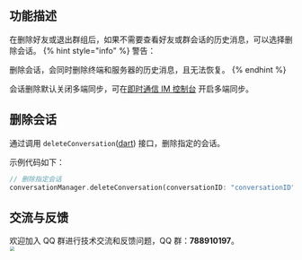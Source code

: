 ## 功能描述
在删除好友或退出群组后，如果不需要查看好友或群会话的历史消息，可以选择删除会话。
{% hint style="info" %}
警告：

删除会话，会同时删除终端和服务器的历史消息，且无法恢复。
{% endhint %}

会话删除默认关闭多端同步，可在[即时通信 IM 控制台](https://console.cloud.tencent.com/im-detail/login-message) 开启多端同步。


## 删除会话
通过调用 `deleteConversation`([dart](https://pub.dev/documentation/tencent_im_sdk_plugin_platform_interface/latest/im_flutter_plugin_platform_interface/ImFlutterPlatform/deleteConversation.html)) 接口，删除指定的会话。

示例代码如下：


```dart
// 删除指定会话
conversationManager.deleteConversation(conversationID: "conversationID");
```


## 交流与反馈

欢迎加入 QQ 群进行技术交流和反馈问题，QQ 群：**788910197**。
<img style="width: 200px; max-width: inherit; zoom: 50%;" src="https://qcloudimg.tencent-cloud.cn/raw/f351a1640d265047db85ffab1cd086a7.png" />

